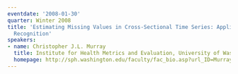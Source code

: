 ```yaml
---
eventdate: '2008-01-30'
quarter: Winter 2008
title: 'Estimating Missing Values in Cross-Sectional Time Series: Application of Pattern
  Recognition'
speakers:
- name: Christopher J.L. Murray
  title: Institute for Health Metrics and Evaluation, University of Washington
  homepage: http://sph.washington.edu/faculty/fac_bio.asp?url_ID=Murray_Christopher
---
```

